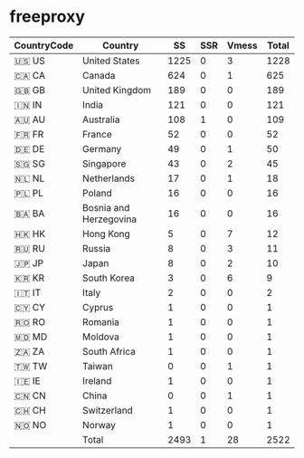 # freeproxy

|CountryCode|Country|SS|SSR|Vmess|Total|
|  ----  | ----  |  ----  | ----  |  ----  | ----  |
|🇺🇸 US|United States|1225|0|3|1228|
|🇨🇦 CA|Canada|624|0|1|625|
|🇬🇧 GB|United Kingdom|189|0|0|189|
|🇮🇳 IN|India|121|0|0|121|
|🇦🇺 AU|Australia|108|1|0|109|
|🇫🇷 FR|France|52|0|0|52|
|🇩🇪 DE|Germany|49|0|1|50|
|🇸🇬 SG|Singapore|43|0|2|45|
|🇳🇱 NL|Netherlands|17|0|1|18|
|🇵🇱 PL|Poland|16|0|0|16|
|🇧🇦 BA|Bosnia and Herzegovina|16|0|0|16|
|🇭🇰 HK|Hong Kong|5|0|7|12|
|🇷🇺 RU|Russia|8|0|3|11|
|🇯🇵 JP|Japan|8|0|2|10|
|🇰🇷 KR|South Korea|3|0|6|9|
|🇮🇹 IT|Italy|2|0|0|2|
|🇨🇾 CY|Cyprus|1|0|0|1|
|🇷🇴 RO|Romania|1|0|0|1|
|🇲🇩 MD|Moldova|1|0|0|1|
|🇿🇦 ZA|South Africa|1|0|0|1|
|🇹🇼 TW|Taiwan|0|0|1|1|
|🇮🇪 IE|Ireland|1|0|0|1|
|🇨🇳 CN|China|0|0|1|1|
|🇨🇭 CH|Switzerland|1|0|0|1|
|🇳🇴 NO|Norway|1|0|0|1|
||Total|2493|1|28|2522|
